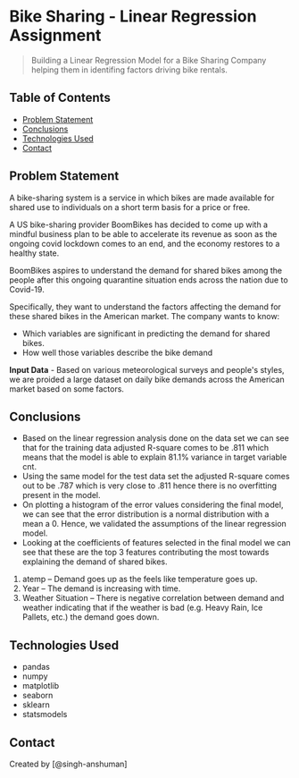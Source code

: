 # Bike Sharing - Linear Regression Assignment
> Building a Linear Regression Model for a Bike Sharing Company helping them in identifing factors driving bike rentals.


## Table of Contents
* [Problem Statement](#problem-statement)
* [Conclusions](#conclusions)
* [Technologies Used](#technologies-used)
* [Contact](#contact)

## Problem Statement
A bike-sharing system is a service in which bikes are made available for shared use to individuals on a short term basis for a price or free.

A US bike-sharing provider BoomBikes has decided to come up with a mindful business plan to be able to accelerate its revenue as soon as the ongoing covid lockdown comes to an end, and the economy restores to a healthy state.

BoomBikes aspires to understand the demand for shared bikes among the people after this ongoing quarantine situation ends across the nation due to Covid-19.

Specifically, they want to understand the factors affecting the demand for these shared bikes in the American market. The company wants to know:

* Which variables are significant in predicting the demand for shared bikes.
* How well those variables describe the bike demand

**Input Data** - Based on various meteorological surveys and people's styles, we are proided a large dataset on daily bike demands across the American market based on some factors.

## Conclusions
- Based on the linear regression analysis done on the data set we can see that for the training data adjusted R-square comes to be .811 which means that the model is able to explain 81.1% variance in target variable cnt.
- Using the same model for the test data set the adjusted R-square comes out to be .787 which is very close to .811 hence there is no overfitting present in the model.
- On plotting a histogram of the error values considering the final model, we can see that the error distribution is a normal distribution with a mean a 0. Hence, we validated the assumptions of the linear regression model.
- Looking at the coefficients of features selected in the final model we can see that these are the top 3 features contributing the most towards explaining the demand of shared bikes.
1. atemp – Demand goes up as the feels like temperature goes up.
2.	Year – The demand is increasing with time.
3.	Weather Situation – There is negative correlation between demand and weather indicating that if the weather is bad (e.g. Heavy Rain, Ice Pallets, etc.) the demand goes down.

## Technologies Used
* pandas
* numpy
* matplotlib
* seaborn
* sklearn
* statsmodels

## Contact
Created by [@singh-anshuman]